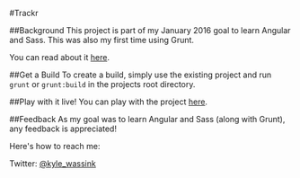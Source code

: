 #Trackr

##Background
This project is part of my January 2016 goal to learn Angular and Sass. This was also my first time using Grunt.

You can read about it [here](http://kylewassink.com/january-2016-skill-angularjs-and-sass).

##Get a Build
To create a build, simply use the existing project and run ```grunt``` or ```grunt:build``` in the projects root directory.

##Play with it live!
You can play with the project [here](http://kylewassink.com/deliverables/january).

##Feedback
As my goal was to learn Angular and Sass (along with Grunt), any feedback is appreciated!

Here's how to reach me:

Twitter: [@kyle_wassink](https://twitter.com/kyle_wassink)

